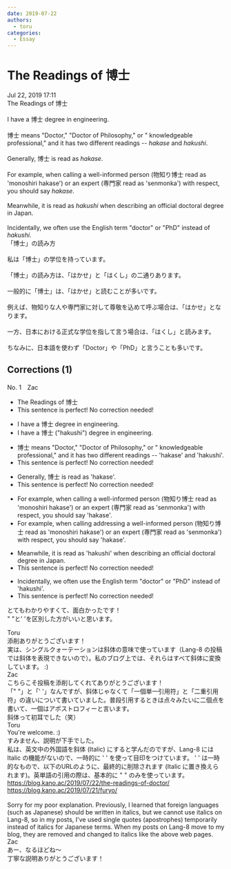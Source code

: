 ```yaml
---
date: 2019-07-22
authors:
  - toru
categories:
  - Essay
---
```


<h1 id="subject_show">The Readings of 博士</h1>
<div class="date">Jul 22, 2019 17:11</div>
<div id="post"><div id="body_show_ori">
The Readings of 博士<br/><br/>I have a 博士 degree in engineering.<br/><br/>博士 means "Doctor," "Doctor of Philosophy," or " knowledgeable professional," and it has two different readings -- <em>hakase</em> and <em>hakushi</em>.<br/><br/>Generally, 博士 is read as <em>hakase</em>.<br/><br/>For example, when calling a well-informed person (物知り博士 read as 'monoshiri hakase') or an expert (専門家 read as 'senmonka') with respect, you should say <em>hakase</em>.<br/><br/>Meanwhile, it is read as <em>hakushi</em> when describing an official doctoral degree in Japan.<br/><br/>Incidentally, we often use the English term "doctor" or "PhD" instead of <em>hakushi</em>.
</div></div>

<!-- more -->

<div id="post_ja"><div id="body_show_mo">
「博士」の読み方<br/><br/>私は「博士」の学位を持っています。<br/><br/>「博士」の読み方は、「はかせ」と「はくし」の二通りあります。<br/><br/>一般的に「博士」は、「はかせ」と読むことが多いです。<br/><br/>例えば、物知りな人や専門家に対して尊敬を込めて呼ぶ場合は、「はかせ」となります。<br/><br/>一方、日本における正式な学位を指して言う場合は、「はくし」と読みます。<br/><br/>ちなみに、日本語を使わず「Doctor」や「PhD」と言うことも多いです。
</div></div>

## Corrections (1)
<div id="block"><div class="first_name"> No. 1　<span class="just_name">Zac</span></div><div id="block2">
<ul class="correction_field">
<li class="incorrect">The Readings of 博士</li>
<li class="corrected perfect">This sentence is perfect! No correction needed!</li>
</ul>
<ul class="correction_field">
<li class="incorrect">I have a 博士 degree in engineering.</li>
<li class="corrected correct">
I have a 博士 <span class="f_blue">("hakushi") </span>degree in engineering.
</li>
</ul>
<ul class="correction_field">
<li class="incorrect">博士 means "Doctor," "Doctor of Philosophy," or " knowledgeable professional," and it has two different readings -- 'hakase' and 'hakushi'.</li>
<li class="corrected perfect">This sentence is perfect! No correction needed!</li>
</ul>
<ul class="correction_field">
<li class="incorrect">Generally, 博士 is read as 'hakase'.</li>
<li class="corrected perfect">This sentence is perfect! No correction needed!</li>
</ul>
<ul class="correction_field">
<li class="incorrect">For example, when calling a well-informed person (物知り博士 read as 'monoshiri hakase') or an expert (専門家 read as 'senmonka') with respect, you should say 'hakase'.</li>
<li class="corrected correct">
For example, when <span class="sline">calling </span><span class="f_red">addressing</span> a well-informed person (物知り博士 read as 'monoshiri hakase') or an expert (専門家 read as 'senmonka') with respect, you should say 'hakase'.
</li>
</ul>
<ul class="correction_field">
<li class="incorrect">Meanwhile, it is read as 'hakushi' when describing an official doctoral degree in Japan.</li>
<li class="corrected perfect">This sentence is perfect! No correction needed!</li>
</ul>
<ul class="correction_field">
<li class="incorrect">Incidentally, we often use the English term "doctor" or "PhD" instead of 'hakushi'.</li>
<li class="corrected perfect">This sentence is perfect! No correction needed!</li>
</ul>
<p class="comment_small">
 とてもわかりやすくて、面白かったです！
 <br/>
 " "と' 'を区別した方がいいと思います。
</p>

</div><div class="name"><span class="just_name">Toru</span><br>
添削ありがとうございます！<br/>実は、シングルクォーテーションは斜体の意味で使っています（Lang-8 の投稿では斜体を表現できないので）。私のブログ上では、それらはすべて斜体に変換しています。 :)
</div>
<div class="name"><span class="just_name">Zac</span><br>
こちらこそ投稿を添削してくれてありがとうございます！<br/>「" "」と「' '」なんですが、斜体じゃなくて「一個単一引用符」と「二重引用符」の違いについて書いていました。普段引用するときは点々みたいに二個点を書いて、一個はアポストロフィーと言います。<br/>斜体って初耳でした（笑）
</div>
<div class="name"><span class="just_name">Toru</span><br>
You're welcome. :)<br/>すみません、説明が下手でした。<br/>私は、英文中の外国語を斜体 (Italic) にすると学んだのですが、Lang-8 には Italic の機能がないので、一時的に ' ' を使って目印をつけています。 ' ' は一時的なもので、以下のURLのように、最終的に削除されます (Italic に置き換えられます)。英単語の引用の際は、基本的に " " のみを使っています。<br/><a href="https://blog.kano.ac/2019/07/22/the-readings-of-doctor/" target="_blank">https://blog.kano.ac/2019/07/22/the-readings-of-doctor/</a><br/><a href="https://blog.kano.ac/2019/07/21/furyo/" target="_blank">https://blog.kano.ac/2019/07/21/furyo/</a><br/><br/>Sorry for my poor explanation. Previously, I learned that foreign languages (such as Japanese) should be written in italics, but we cannot use italics on Lang-8, so in my posts, I've used single quotes (apostrophes) temporarily instead of italics for Japanese terms. When my posts on Lang-8 move to my blog, they are removed and changed to italics like the above web pages.
</div>
<div class="name"><span class="just_name">Zac</span><br>
あー、なるほどね～<br/>丁寧な説明ありがとうございます！
</div>
</div>

